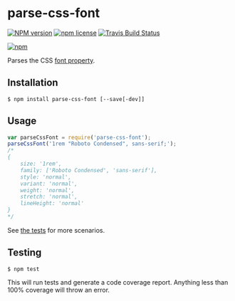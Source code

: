 # parse-css-font

[![NPM version](http://img.shields.io/npm/v/parse-css-font.svg?style=flat)](https://www.npmjs.org/package/parse-css-font)
[![npm license](http://img.shields.io/npm/l/parse-css-font.svg?style=flat-square)](https://www.npmjs.org/package/parse-css-font)
[![Travis Build Status](https://img.shields.io/travis/jedmao/parse-css-font.svg?label=unix)](https://travis-ci.org/jedmao/parse-css-font)

[![npm](https://nodei.co/npm/parse-css-font.svg?downloads=true)](https://nodei.co/npm/parse-css-font/)

Parses the CSS [font property](https://developer.mozilla.org/en-US/docs/Web/CSS/font#font-variant-css21).

## Installation

```
$ npm install parse-css-font [--save[-dev]]
```

## Usage

```js
var parseCssFont = require('parse-css-font');
parseCssFont('1rem "Roboto Condensed", sans-serif;');
/*
{
	size: '1rem',
	family: ['Roboto Condensed', 'sans-serif'],
	style: 'normal',
	variant: 'normal',
	weight: 'normal',
	stretch: 'normal',
	lineHeight: 'normal'
}
*/
```

See [the tests](https://github.com/jedmao/parse-css-font/tree/master/test) for more scenarios.

## Testing

```
$ npm test
```

This will run tests and generate a code coverage report. Anything less than 100% coverage will throw an error.
